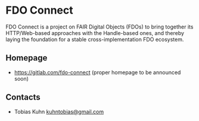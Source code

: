 # FDO Connect

FDO Connect is a project on FAIR Digital Objects (FDOs) to bring together its HTTP/Web-based approaches
with the Handle-based ones, and thereby laying the foundation for a stable cross-implementation FDO
ecosystem.

## Homepage

- https://gitlab.com/fdo-connect (proper homepage to be announced soon)

## Contacts

- Tobias Kuhn <kuhntobias@gmail.com>

